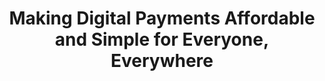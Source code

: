 ---
name:
title: 'Making Digital Payments Affordable and Simple for Everyone, Everywhere'
subtitle:
layout: case-studies
featured_image: /uploads/mojaloop-foundation-orange2.jpg
featured_text: >-
  The Mojaloop Foundation is a charitable nonprofit with a vision of universal
  financial inclusion. Its mission is to enable developing countries to design
  digital financial services that are accessible and inclusive to all.
write_up_html: >-
  <p><strong>Payments Working Together</strong></p><p>The Mojaloop Foundation is
  a charitable nonprofit with a vision of universal financial inclusion. Its
  mission is to enable developing countries to design digital financial services
  that are accessible and inclusive to all.&nbsp;</p><p>The Foundation&rsquo;s
  Mojaloop open source software is a blueprint for how to help organizations
  build interoperable, real-time payment systems that enable seamless,
  affordable financial services between individual users, banks, government
  entities, merchants, mobile network operators, service providers and
  technology companies.</p><p><strong>Interoperability is the
  Challenge</strong></p><p>While mobile money services exist in nearly 100
  countries, 1.7 billion people still lack access to digital financial services,
  despite most owning a mobile phone, according to the World Bank's Global
  Findex. Increasing access to digital financial services and financial tools is
  critical to accelerating the rate at which the financially excluded move into
  the formal financial system, especially in developing economies.</p><p>The
  primary challenge is that it can be expensive and complex to build
  interoperable systems that are inclusive to all. The result is that many
  remain unbanked because of the resulting high transaction fees and the
  requirements to be a customer across multiple banking, mobile and digital
  payment platforms.&nbsp;</p><p>By providing a model for how to simplify and
  reduce the cost of designing payment interoperability, countries can work with
  the banks, and mobile money and digital payment providers can develop
  real-time payment systems that meet the digital financial services needs of
  emerging markets and the unbanked.&nbsp;</p><p><strong>Building on the
  Interledger Protocol&nbsp;</strong></p><p>Built upon the Interledger protocol,
  Mojaloop is an open source platform for digital payments, enabling payments
  between multiple MNOs, commercial banks, or a central bank to be settled, even
  though they may be on different networks.</p><p>The Interledger protocol
  defines a set of rules that enables a network of computers to send 'packets'
  of value across independent payment networks, in a similar way to how the
  internet routes packets of information. Interledger&rsquo;s open architecture
  and minimal protocol enable interoperability for any currency transfer system,
  with low costs and simple implementation.</p><p>"Mojaloop has taken a lot of
  the key concepts from Interledger and is applying them to simplify digital
  payments for the underserved," said Adrian Hope-Bailie, Global Head of
  Interledger at Coil, Interledger Foundation member and Mojaloop Foundation
  Member. "Interledger, like Mojaloop, is completely agnostic to how digital
  money actually moves between participants, which makes it the perfect tool to
  enable seamless money transfers across all networks, geographies and
  currencies.&rdquo;&nbsp;</p><p>The Mojaloop Foundation is proud of the
  advances it&rsquo;s making with the help of Interledger. The Bank of Tanzania
  is in the process of implementing Mojaloop to serve Tanzanian citizens, and
  Mowali, a joint venture between mobile network operators Orange and MTN, is an
  implementation of Mojaloop that has recently gone live. Its services are being
  phased in across Africa.</p><p>&ldquo;Mojaloop is dedicated to advancing the
  lives of the underserved by enabling seamless digital financial transactions
  without the restrictive hurdles that have been barriers in the past,&rdquo;
  said Paula Hunter, Executive Director, Mojaloop Foundation. &ldquo;With the
  help of Interledger, we are able to positively impact a population that has
  historically been excluded from formal financial systems by giving them the
  ability to pay and receive payment directly from a simple mobile phone, which
  opens up huge opportunities.&rdquo;&nbsp;</p><p><strong>Financial Inclusion
  Drives Growth</strong></p><p>If these solutions become widely adopted,
  interoperable digital financial services could provide many more people with
  access to important financial tools. Enabling people to use financial services
  helps them take advantage of opportunities and buffers them from risk, driving
  economic growth.&nbsp;</p><p>Boosting financial inclusion could add $3.7
  trillion to emerging countries' GDP by 2025, an increase of 6 percent 'above
  business as usual,&rsquo; according to McKinsey Global Institute. Initiatives
  such as Mojaloop and Interledger can play a vital role in making this a
  reality.</p><p>To learn more about Mojaloop and the Mojaloop Foundation, visit
  <a href="https://mojaloop.io">https://mojaloop.io</a>.&nbsp;</p><p>&nbsp;</p>
learn_more_link: 'https://mojaloop.io'
---